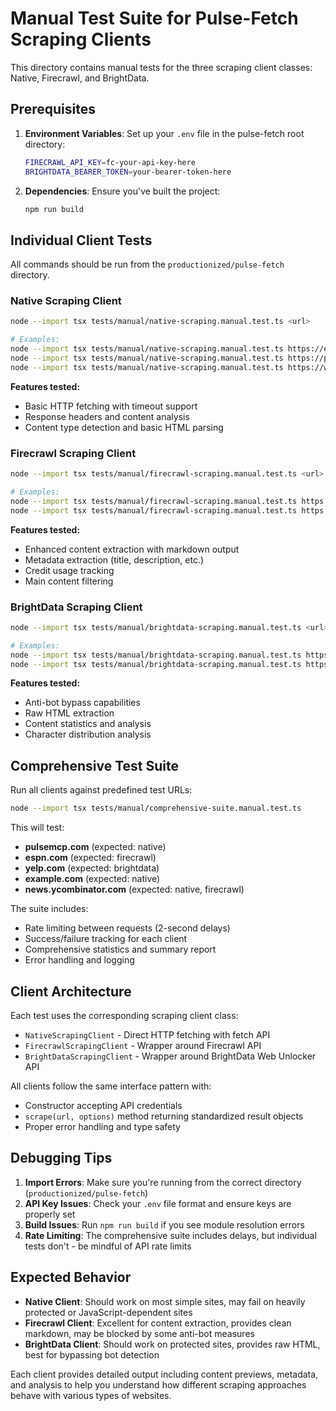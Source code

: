 # Manual Test Suite for Pulse-Fetch Scraping Clients

This directory contains manual tests for the three scraping client classes: Native, Firecrawl, and BrightData.

## Prerequisites

1. **Environment Variables**: Set up your `.env` file in the pulse-fetch root directory:

   ```bash
   FIRECRAWL_API_KEY=fc-your-api-key-here
   BRIGHTDATA_BEARER_TOKEN=your-bearer-token-here
   ```

2. **Dependencies**: Ensure you've built the project:
   ```bash
   npm run build
   ```

## Individual Client Tests

All commands should be run from the `productionized/pulse-fetch` directory.

### Native Scraping Client

```bash
node --import tsx tests/manual/native-scraping.manual.test.ts <url>

# Examples:
node --import tsx tests/manual/native-scraping.manual.test.ts https://example.com
node --import tsx tests/manual/native-scraping.manual.test.ts https://pulsemcp.com
node --import tsx tests/manual/native-scraping.manual.test.ts https://www.yelp.com/biz/dolly-san-francisco
```

**Features tested:**

- Basic HTTP fetching with timeout support
- Response headers and content analysis
- Content type detection and basic HTML parsing

### Firecrawl Scraping Client

```bash
node --import tsx tests/manual/firecrawl-scraping.manual.test.ts <url>

# Examples:
node --import tsx tests/manual/firecrawl-scraping.manual.test.ts https://espn.com
node --import tsx tests/manual/firecrawl-scraping.manual.test.ts https://news.ycombinator.com
```

**Features tested:**

- Enhanced content extraction with markdown output
- Metadata extraction (title, description, etc.)
- Credit usage tracking
- Main content filtering

### BrightData Scraping Client

```bash
node --import tsx tests/manual/brightdata-scraping.manual.test.ts <url>

# Examples:
node --import tsx tests/manual/brightdata-scraping.manual.test.ts https://yelp.com
node --import tsx tests/manual/brightdata-scraping.manual.test.ts https://protected-site.com
```

**Features tested:**

- Anti-bot bypass capabilities
- Raw HTML extraction
- Content statistics and analysis
- Character distribution analysis

## Comprehensive Test Suite

Run all clients against predefined test URLs:

```bash
node --import tsx tests/manual/comprehensive-suite.manual.test.ts
```

This will test:

- **pulsemcp.com** (expected: native)
- **espn.com** (expected: firecrawl)
- **yelp.com** (expected: brightdata)
- **example.com** (expected: native)
- **news.ycombinator.com** (expected: native, firecrawl)

The suite includes:

- Rate limiting between requests (2-second delays)
- Success/failure tracking for each client
- Comprehensive statistics and summary report
- Error handling and logging

## Client Architecture

Each test uses the corresponding scraping client class:

- `NativeScrapingClient` - Direct HTTP fetching with fetch API
- `FirecrawlScrapingClient` - Wrapper around Firecrawl API
- `BrightDataScrapingClient` - Wrapper around BrightData Web Unlocker API

All clients follow the same interface pattern with:

- Constructor accepting API credentials
- `scrape(url, options)` method returning standardized result objects
- Proper error handling and type safety

## Debugging Tips

1. **Import Errors**: Make sure you're running from the correct directory (`productionized/pulse-fetch`)
2. **API Key Issues**: Check your `.env` file format and ensure keys are properly set
3. **Build Issues**: Run `npm run build` if you see module resolution errors
4. **Rate Limiting**: The comprehensive suite includes delays, but individual tests don't - be mindful of API rate limits

## Expected Behavior

- **Native Client**: Should work on most simple sites, may fail on heavily protected or JavaScript-dependent sites
- **Firecrawl Client**: Excellent for content extraction, provides clean markdown, may be blocked by some anti-bot measures
- **BrightData Client**: Should work on protected sites, provides raw HTML, best for bypassing bot detection

Each client provides detailed output including content previews, metadata, and analysis to help you understand how different scraping approaches behave with various types of websites.
